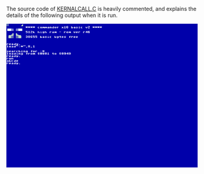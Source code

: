The source code of [KERNALCALL.C](./KERNALCALL.C) is heavily commented, and
explains the details of the following output when it is run.

![KERNALCALL.C result](./kernalcall.gif)